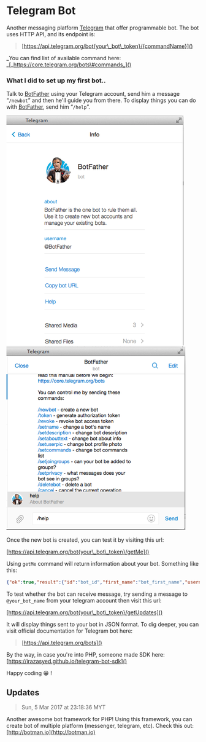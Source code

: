 # Telegram Bot

Another messaging platform [Telegram](https://telegram.org) that offer programmable bot. The bot uses HTTP API, and its endpoint is:

> [https://api.telegram.org/bot{your\_bot\_token}/{commandName}]()

_You can find list of available command here: _[_https://core.telegram.org/bots\#commands_]()

### What I did to set up my first bot..

Talk to [BotFather](https://telegram.me/botfather) using your Telegram account, send him a message “`/newbot`” and then he'll guide you from there. To display things you can do with [BotFather](https://telegram.me/botfather), send him “`/help`”.

![BotFather](../assets/botfather.png)
![BotFather Help](../assets/botfather-help.png)

Once the new bot is created, you can test it by visiting this url:

[https://api.telegram.org/bot{your\_bot\_token}/getMe]()

Using `getMe` command will return information about your bot. Something like this:

```json
{"ok":true,"result":{"id":"bot_id","first_name":"bot_first_name","username":"bot_username"}}
```

To test whether the bot can receive message, try sending a message to `@your_bot_name` from your telegram account then visit this url:

[https://api.telegram.org/bot{your\_bot\_token}/getUpdates]()

It will display things sent to your bot in JSON format. To dig deeper, you can visit official documentation for Telegram bot here:

> [https://api.telegram.org/bots]()

By the way, in case you're into PHP, someone made SDK here: [https://irazasyed.github.io/telegram-bot-sdk]()

Happy coding 😁 !

## Updates

> Sun, 5 Mar 2017 at 23:18:36 MYT

Another awesome bot framework for PHP! Using this framework, you can create bot of multiple platform \(messenger, telegram, etc\). Check this out: [http://botman.io](http://botman.io)

